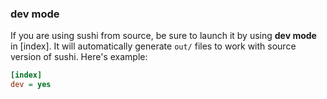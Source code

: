 ### dev mode

If you are using sushi from source, be sure to launch it by using **dev mode** in [index]. It will automatically generate `out/` files to work with source version of sushi. Here's example:

```ini
[index]
dev = yes
```
